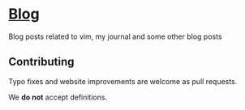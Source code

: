 # [Blog](https://wat.vercel.app)

Blog posts related to vim, my journal and some other blog posts

## Contributing

Typo fixes and website improvements are welcome as pull requests.

We **do not** accept definitions.